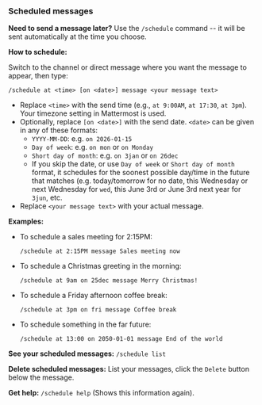 ### Scheduled messages

**Need to send a message later?** Use the `/schedule` command -- it will be sent automatically at the time you choose.

**How to schedule:**

Switch to the channel or direct message where you want the message to appear, then type:

`/schedule at <time> [on <date>] message <your message text>`

*   Replace `<time>` with the send time (e.g., `at 9:00AM`, `at 17:30`, `at 3pm`). Your timezone setting in Mattermost is used.
*   Optionally, replace `[on <date>]` with the send date. `<date>` can be given in any of these formats:
    * `YYYY-MM-DD`: e.g. `on 2026-01-15`
    * `Day of week`: e.g. `on mon` or `on Monday`
    * `Short day of month`: e.g. `on 3jan` or `on 26dec`
    * If you skip the date, or use `Day of week` or `Short day of month` format, it schedules for the soonest possible day/time in the future that matches (e.g. today/tomorrow for no date, this Wednesday or next Wednesday for `wed`, this June 3rd or June 3rd next year for `3jun`, etc.
*   Replace `<your message text>` with your actual message.

**Examples:**

*   To schedule a sales meeting for 2:15PM:
    ```
    /schedule at 2:15PM message Sales meeting now
    ```
*   To schedule a Christmas greeting in the morning:
    ```
    /schedule at 9am on 25dec message Merry Christmas!
    ```
*   To schedule a Friday afternoon coffee break:
    ```
    /schedule at 3pm on fri message Coffee break
    ```
*   To schedule something in the far future:
    ```
    /schedule at 13:00 on 2050-01-01 message End of the world
    ```

**See your scheduled messages:** `/schedule list`

**Delete scheduled messages:** List your messages, click the `Delete` button below the message.

**Get help:** `/schedule help` (Shows this information again).
